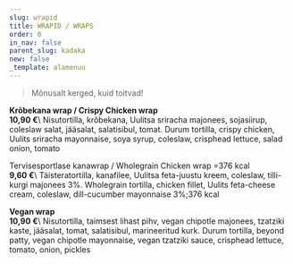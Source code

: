 ```yaml
---
slug: wrapid
title: WRAPID / WRAPS
order: 0
in_nav: false
parent_slug: kadaka
new: false
_template: alamenuu
---
```


<div class="ellipsis"></div>

> Mõnusalt kerged, kuid toitvad!

<span class="spicy"></span> **Krõbekana wrap / Crispy Chicken wrap**\
**10,90 €**\ <span class="koostis">Nisutortilla, krõbekana, Uulitsa sriracha majonees, sojasiirup, coleslaw salat, jääsalat, salatisibul, tomat. Durum tortilla, crispy chicken, Uulits sriracha mayonnaise, soya syrup, coleslaw, crisphead lettuce, salad onion, tomato</span>

Tervisesportlase kanawrap / Wholegrain Chicken wrap =376 kcal\
**9,60 €**\ <span class="koostis">Täisteratortilla, kanafilee, Uulitsa feta-juustu kreem, coleslaw, tilli-kurgi majonees 3%. Wholegrain tortilla, chicken fillet, Uulits feta-cheese cream, coleslaw, dill-cucumber mayonnaise 3%;</span>376 kcal

<span class="special"></span>**Vegan wrap**\
**10,90 €**\ <span class="koostis">Nisutortilla, taimsest lihast pihv, vegan chipotle majonees, tzatziki kaste, jääsalat, tomat, salatisibul, marineeritud kurk. Durum tortilla, beyond patty, vegan chipotle mayonnaise, vegan tzatziki sauce, crisphead lettuce, tomato, onion, pickles</span> <span class="vegan"></span>
